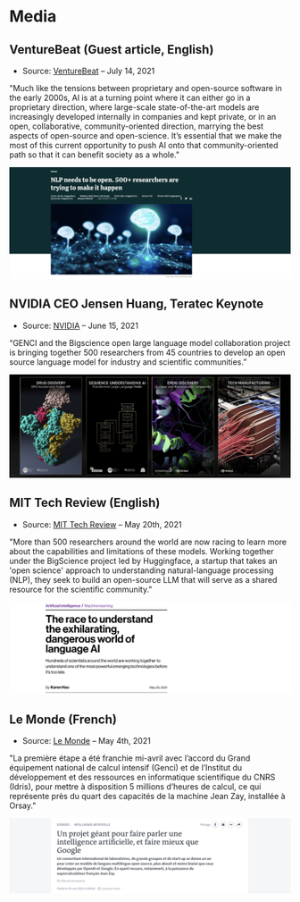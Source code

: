 # Media

## VentureBeat (Guest article, English)

- Source: [VentureBeat](https://venturebeat.com/2021/07/14/nlp-needs-to-be-open-500-researchers-are-trying-to-make-it-happen/) – July 14, 2021

"Much like the tensions between proprietary and open-source software in the early 2000s, AI is at a turning point where it can either go in a proprietary direction, where large-scale state-of-the-art models are increasingly developed internally in companies and kept private, or in an open, collaborative, community-oriented direction, marrying the best aspects of open-source and open-science. It’s essential that we make the most of this current opportunity to push AI onto that community-oriented path so that it can benefit society as a whole."

<a href="https://venturebeat.com/2021/07/14/nlp-needs-to-be-open-500-researchers-are-trying-to-make-it-happen/">![](uploads/images/press_VB_july.png)</a>


## NVIDIA CEO Jensen Huang, Teratec Keynote

- Source: [NVIDIA](https://www.youtube.com/watch?v=kirkvFf5ytI&t=609s) – June 15, 2021

“GENCI and the Bigscience open large language model collaboration project is bringing together 500 researchers from 45 countries to develop an open source language model for industry and scientific communities.”

<a href="https://www.youtube.com/watch?v=kirkvFf5ytI&t=609s">![](uploads/images/NVIDIA_teratec.png)</a>


## MIT Tech Review (English)
- Source: [MIT Tech Review](https://www.technologyreview.com/2021/05/20/1025135/ai-large-language-models-bigscience-project/) – May 20th, 2021

"More than 500 researchers around the world are now racing to learn more about the capabilities and limitations of these models. Working together under the BigScience project led by Huggingface, a startup that takes an 'open science' approach to understanding natural-language processing (NLP), they seek to build an open-source LLM that will serve as a shared resource for the scientific community."

![](uploads/images/press_mit_may.png)

## Le Monde (French)
- Source: [Le Monde](https://www.lemonde.fr/sciences/article/2021/05/04/un-projet-geant-pour-faire-parler-une-intelligence-artificielle-et-faire-mieux-que-google_6079004_1650684.html) – May 4th, 2021

"La première étape a été franchie mi-avril avec l’accord du Grand équipement national de calcul intensif (Genci) et de l’Institut du développement et des ressources en informatique scientifique du CNRS (Idris), pour mettre à disposition 5 millions d’heures de calcul, ce qui représente près du quart des capacités de la machine Jean Zay, installée à Orsay."

![](uploads/images/press_le_monde_may.png)

